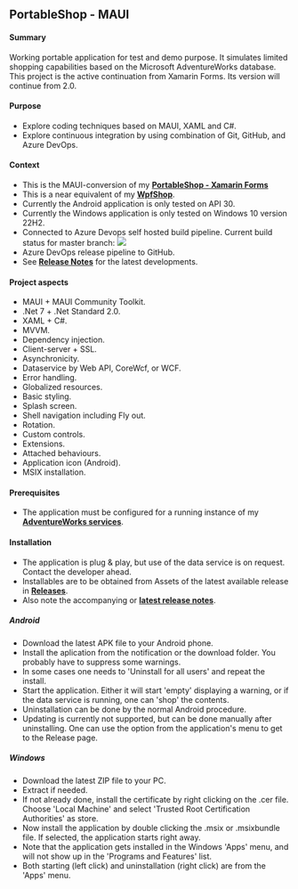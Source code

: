 ## PortableShop - MAUI

#### Summary
Working portable application for test and demo purpose. It simulates limited shopping capabilities based on the Microsoft AdventureWorks database. This project is the active continuation from Xamarin Forms. Its version will continue from 2.0.

#### Purpose
* Explore coding techniques based on MAUI, XAML and C#.
* Explore continuous integration by using combination of Git, GitHub, and Azure DevOps.

#### Context
* This is the MAUI-conversion of my **[PortableShop - Xamarin Forms](../XamarinForms/README.md)**
* This is a near equivalent of my **[WpfShop](https://github.com/a-einstein/WpfShop)**.
* Currently the Android application is only tested on API 30.
* Currently the Windows application is only tested on Windows 10 version 22H2.
* Connected to Azure Devops self hosted build pipeline. Current build status for master branch: ![](https://dev.azure.com/RcsProjects/PortableShop/_apis/build/status/Build%20MAUI?branchName=master)
* Azure DevOps release pipeline to GitHub.
* See **[Release Notes](ReleaseNotes.md)** for the latest developments.

#### Project aspects
* MAUI + MAUI Community Toolkit.
* .Net 7 + .Net Standard 2.0.
* XAML + C#.
* MVVM.
* Dependency injection.
* Client-server + SSL.
* Asynchronicity.
* Dataservice by Web API, CoreWcf, or WCF.
* Error handling.
* Globalized resources.
* Basic styling.
* Splash screen.
* Shell navigation including Fly out.
* Rotation.
* Custom controls.
* Extensions.
* Attached behaviours.
* Application icon (Android).
* MSIX installation.

#### Prerequisites
* The application must be configured for a running instance of my **[AdventureWorks services](https://github.com/a-einstein/AdventureWorks)**.

#### Installation
* The application is plug & play, but use of the data service is on request. Contact the developer ahead. 
* Installables are to be obtained from Assets of the latest available release in **[Releases](https://github.com/a-einstein/PortableShop/releases)**.
* Also note the accompanying or **[latest release notes](ReleaseNotes.md)**.

##### Android
* Download the latest APK file to your Android phone. 
* Install the aplication from the notification or the download folder. You probably have to suppress some warnings.
* In some cases one needs to 'Uninstall for all users' and repeat the install.
* Start the application. Either it will start 'empty' displaying a warning, or if the data service is running, one can 'shop' the contents.
* Uninstallation can be done by the normal Android procedure.
* Updating is currently not supported, but can be done manually after uninstalling. One can use the option from the application's menu to get to the Release page.

##### Windows
* Download the latest ZIP file to your PC. 
* Extract if needed.
* If not already done, install the certificate by right clicking on the .cer file. Choose 'Local Machine' and select 'Trusted Root Certification Authorities' as store.
* Now install the application by double clicking the .msix or .msixbundle file. If selected, the application starts right away.
* Note that the application gets installed in the Windows 'Apps' menu, and will not show up in the 'Programs and Features' list.
* Both starting (left click) and uninstallation (right click) are from the 'Apps' menu.
